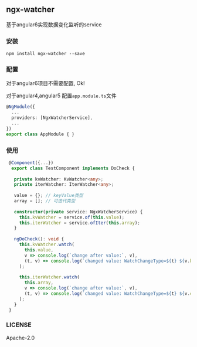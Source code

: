 ## ngx-watcher

基于angular6实现数据变化监听的service

### 安装

```
npm install ngx-watcher --save
```

### 配置

对于angular6项目不需要配置, Ok!

对于angular4,angular5 配置`app.module.ts`文件

```typescript
@NgModule({
  ...
  providers: [NgxWatcherService],
  ...
})
export class AppModule { }

```

### 使用

```typescript
 @Component({...})
  export class TestComponent implements DoCheck {
 
   private kvWatcher: KvWatcher<any>;
   private iterWatcher: IterWatcher<any>;
 
   value = {}; // keyValue类型
   array = []; // 可迭代类型
 
   constructor(private service: NgxWatcherService) {
     this.kvWatcher = service.of(this.value);
     this.iterWatcher = service.ofIter(this.array);
   }
 
   ngDoCheck(): void {
     this.kvWatcher.watch(
       this.value,
       v => console.log(`change after value:`, v),
       (t, v) => console.log(`changed value: WatchChangeType=${t} ${v.key} ${v.previousValue} ${v.currentValue}`)
     );
 
     this.iterWatcher.watch(
       this.array,
       v => console.log(`change after value:`, v),
       (t, v) => console.log(`changed value: WatchChangeType=${t} ${v.currentIndex} ${v.item} ${v.previousIndex} ${v.trackById}`)
     );
   }
 }
```

### LICENSE

Apache-2.0
